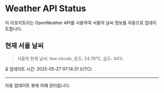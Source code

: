 
# Weather API Status

이 리포지토리는 OpenWeather API를 사용하여 서울의 날씨 정보를 자동으로 업데이트합니다.

## 현재 서울 날씨
> 서울의 현재 날씨: few clouds, 온도: 24.76°C, 습도: 44%

⏳ 업데이트 시간: 2025-05-27 07:14:31 (UTC)

---
자동 업데이트 봇에 의해 관리됩니다.
